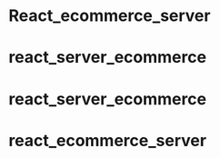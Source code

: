 # React_ecommerce_server
# react_server_ecommerce
# react_server_ecommerce
# react_ecommerce_server
